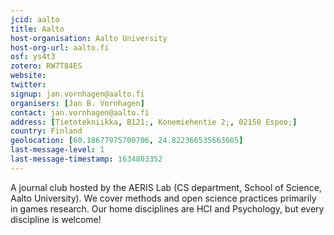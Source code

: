 ```yaml
---
jcid: aalto
title: Aalto
host-organisation: Aalto University
host-org-url: aalto.fi
osf: ys4t3
zotero: RW7T84ES
website: 
twitter: 
signup: jan.vornhagen@aalto.fi
organisers: [Jan B. Vornhagen]
contact: jan.vornhagen@aalto.fi
address: [Tietotekniikka, B121;, Konemiehentie 2;, 02150 Espoo;]
country: Finland
geolocation: [60.18677975700706, 24.822366535663605]
last-message-level: 1
last-message-timestamp: 1634803352
---
```


A journal club hosted by the AERIS Lab (CS department, School of Science, Aalto University). We cover methods and open science practices primarily in games research. Our home disciplines are HCI and Psychology, but every discipline is welcome!
